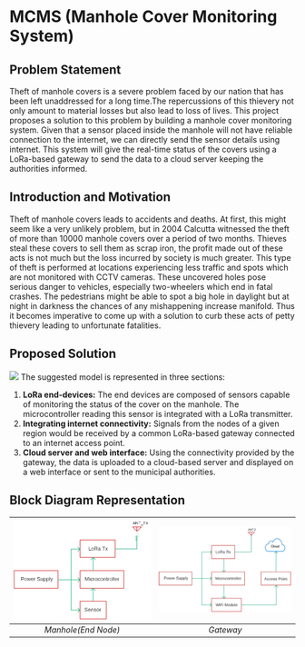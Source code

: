 # MCMS (Manhole Cover Monitoring System)

## Problem Statement
Theft of manhole covers is a severe problem faced by our nation that has been left unaddressed for a long time.The repercussions of this thievery not only amount to material losses but also lead to loss of lives. This project proposes a solution to this problem by building a manhole cover monitoring system. Given that a sensor placed inside the manhole will not have reliable connection to the internet, we can directly send the sensor details using internet. This system will give the real-time status of the covers using a LoRa-based gateway to send the data to a cloud server keeping the authorities informed.

## Introduction and Motivation
Theft of manhole covers leads to accidents and deaths. At
first, this might seem like a very unlikely problem, but in
2004 Calcutta witnessed the theft of more than 10000
manhole covers over a period of two months. Thieves
steal these covers to sell them as scrap iron, the profit
made out of these acts is not much but the loss incurred
by society is much greater.
This type of theft is performed at locations experiencing
less traffic and spots which are not monitored with CCTV
cameras. These uncovered holes pose serious danger to
vehicles, especially two-wheelers which end in fatal crashes.
The pedestrians might be able to spot a big hole in daylight
but at night in darkness the chances of any mishappening
increase manifold.
Thus it becomes imperative to come up with a solution
to curb these acts of petty thievery leading to unfortunate
fatalities.

## Proposed Solution
<img src="system_block.jpeg">
The suggested model is represented in three sections:

1. **LoRa end-devices:** The end devices are composed of sensors capable of
monitoring the status of the cover on the manhole.
The microcontroller reading this sensor is integrated
with a LoRa transmitter.
1. **Integrating internet connectivity:** Signals from the nodes of a given region would be
received by a common LoRa-based gateway connected
to an internet access point.
1. **Cloud server and web interface:** Using the connectivity provided by the gateway, the
data is uploaded to a cloud-based server and displayed
on a web interface or sent to the municipal authorities.

## Block Diagram Representation
|<img src="images/node_block.png">|<img src="images/At gateway.jpeg">|
|:--:|:--:|
|*Manhole(End Node)*|*Gateway*|
 
